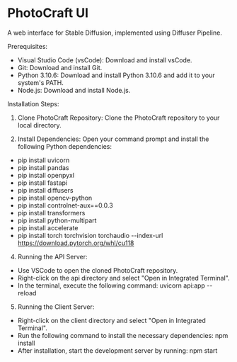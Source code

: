 # PhotoCraft UI
A web interface for Stable Diffusion, implemented using Diffuser Pipeline.

Prerequisites:
- Visual Studio Code (vsCode): Download and install vsCode.
- Git: Download and install Git.
- Python 3.10.6: Download and install Python 3.10.6 and add it to your system's PATH.
- Node.js: Download and install Node.js.

Installation Steps:
1.	Clone PhotoCraft Repository: Clone the PhotoCraft repository to your local directory.

2.	Install Dependencies: Open your command prompt and install the following Python dependencies: 
- pip install uvicorn
- pip install pandas
- pip install openpyxl
- pip install fastapi
- pip install diffusers
- pip install opencv-python
- pip install controlnet-aux==0.0.3
- pip install transformers
- pip install python-multipart
- pip install accelerate
- pip install torch torchvision torchaudio --index-url https://download.pytorch.org/whl/cu118

4.	Running the API Server: 
- Use VSCode to open the cloned PhotoCraft repository.
- Right-click on the api directory and select "Open in Integrated Terminal".
- In the terminal, execute the following command: uvicorn api:app --reload

5.	Running the Client Server:
- Right-click on the client directory and select "Open in Integrated Terminal".
- Run the following command to install the necessary dependencies: npm install
- After installation, start the development server by running: npm start


